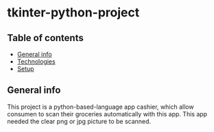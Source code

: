 # tkinter-python-project

## Table of contents
* [General info](#general-info)
* [Technologies](#technologies)
* [Setup](#setup)

## General info
This project is a python-based-language app cashier, which allow consumen to scan their groceries automatically with this app. This app needed the clear png or jpg picture to be scanned.
